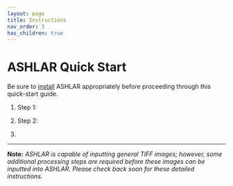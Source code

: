 ```yaml
---
layout: page
title: Instructions
nav_order: 3
has_children: true
---
```


# ASHLAR Quick Start

Be sure to [install](./installation.html) ASHLAR appropriately before proceeding through this quick-start guide.

1. Step 1:

2. Step 2:

3. 
---
**Note:** *ASHLAR is capable of inputting general TIFF images; however, some additional processing steps are required before these images can be inputted into ASHLAR. Please check back soon for these detailed instructions.*
